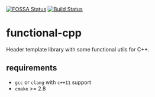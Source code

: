 [![FOSSA Status](https://app.fossa.io/api/projects/git%2Bgithub.com%2Fdrugilsberg%2Ffunctional-cpp.svg?type=shield)](https://app.fossa.io/projects/git%2Bgithub.com%2Fdrugilsberg%2Ffunctional-cpp?ref=badge_shield)
[![Build Status](https://travis-ci.org/drugilsberg/functional-cpp.svg?branch=master)](https://travis-ci.org/drugilsberg/functional-cpp)
# functional-cpp
Header template library with some functional utils for C++.
## requirements
- `gcc` or `clang` with `c++11` support
- `cmake` >= 2.8

